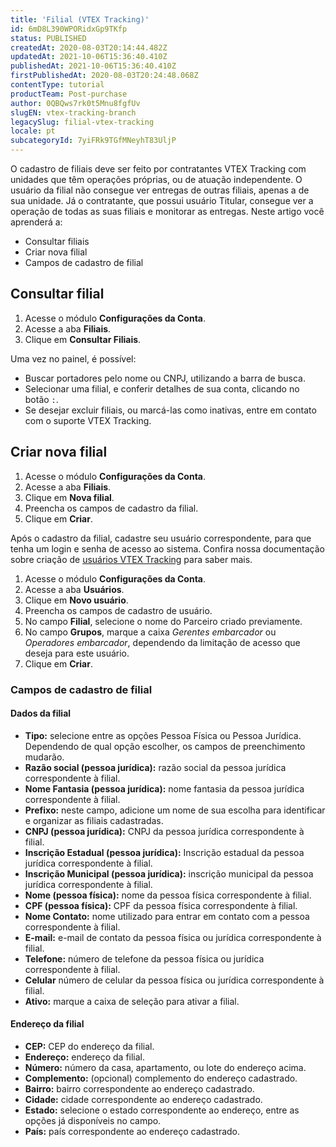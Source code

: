 ```yaml
---
title: 'Filial (VTEX Tracking)'
id: 6mD8L390WPORidxGp9TKfp
status: PUBLISHED
createdAt: 2020-08-03T20:14:44.482Z
updatedAt: 2021-10-06T15:36:40.410Z
publishedAt: 2021-10-06T15:36:40.410Z
firstPublishedAt: 2020-08-03T20:24:48.068Z
contentType: tutorial
productTeam: Post-purchase
author: 0QBQws7rk0t5Mnu8fgfUv
slugEN: vtex-tracking-branch
legacySlug: filial-vtex-tracking
locale: pt
subcategoryId: 7yiFRk9TGfMNeyhT83UljP
---
```


O cadastro de filiais deve ser feito por contratantes VTEX Tracking com unidades que têm operações próprias, ou de atuação independente. O usuário da filial não consegue ver entregas de outras filiais, apenas a de sua unidade. Já o contratante, que possui usuário Titular, consegue ver a operação de todas as suas filiais e monitorar as entregas.  Neste artigo você aprenderá a:

- Consultar filiais
- Criar nova filial
- Campos de cadastro de filial

## Consultar filial 


1. Acesse o módulo **Configurações da Conta**.  
2. Acesse a aba **Filiais**.  
3. Clique em **Consultar Filiais**.  

Uma vez no painel, é possível:
- Buscar portadores pelo nome ou CNPJ, utilizando a barra de busca. 
- Selecionar uma filial, e conferir detalhes de sua conta, clicando no botão `:`.
- Se desejar  excluir filiais, ou marcá-las como inativas, entre em contato com o suporte VTEX Tracking.


## Criar nova filial

1. Acesse o módulo **Configurações da Conta**.  
2. Acesse a aba **Filiais**.  
3. Clique em **Nova filial**.  
4. Preencha os campos de cadastro da filial.   
5. Clique em **Criar**.  

Após o cadastro da filial, cadastre seu usuário correspondente, para que tenha um login e senha de acesso ao sistema. Confira nossa documentação sobre criação de [usuários VTEX Tracking](https://help.vtex.com/pt/tutorial/usuarios-vtex-trackin--1zn5nrvkoWtx0pcabbRhSZ#consultar-usuario) para saber mais.   

1. Acesse o módulo **Configurações da Conta**.  
2. Acesse a aba **Usuários**.  
3. Clique em **Novo usuário**.  
4. Preencha os campos de cadastro de usuário.   
5. No campo **Filial**, selecione o nome do Parceiro criado previamente.  
6. No campo **Grupos**, marque a caixa *Gerentes embarcador* ou *Operadores embarcador*, dependendo da limitação de acesso que deseja para este usuário.  
7. Clique em **Criar**.  

### Campos de cadastro de filial

#### Dados da filial 

- **Tipo:** selecione entre as opções Pessoa Física ou Pessoa Jurídica. Dependendo de qual opção escolher, os campos de preenchimento mudarão.   
- **Razão social (pessoa jurídica):** razão social da pessoa jurídica correspondente à filial.  
- **Nome Fantasia (pessoa jurídica):** nome fantasia da pessoa jurídica correspondente à filial.  
- **Prefixo:** neste campo, adicione um nome de sua escolha para identificar e organizar as filiais cadastradas.   
- **CNPJ (pessoa jurídica):** CNPJ da pessoa jurídica correspondente à filial.  
- **Inscrição Estadual (pessoa jurídica):** Inscrição estadual da pessoa jurídica correspondente à filial.  
- **Inscrição Municipal (pessoa jurídica):** inscrição municipal da pessoa jurídica correspondente à filial.  
- **Nome (pessoa física):** nome da pessoa física correspondente à filial.  
- **CPF (pessoa física):** CPF da pessoa física correspondente à filial.  
- **Nome Contato:** nome utilizado para entrar em contato com a pessoa correspondente à filial.  
- **E-mail:**  e-mail de contato da pessoa física ou jurídica correspondente à filial.  
- **Telefone:** número de telefone da pessoa física ou jurídica correspondente à filial.  
- **Celular**  número de celular da pessoa física ou jurídica correspondente à filial.  
- **Ativo:** marque a caixa de seleção para ativar a filial.   

#### Endereço da filial

- **CEP:** CEP do endereço da filial. 
- **Endereço:**  endereço da filial.
- **Número:** número da casa, apartamento, ou lote do endereço acima.
- **Complemento:** (opcional) complemento do endereço cadastrado.
- **Bairro:** bairro correspondente ao endereço cadastrado.
- **Cidade:** cidade correspondente ao endereço cadastrado.
- **Estado:** selecione o estado correspondente ao endereço, entre as opções já disponíveis no campo.
- **País:** país correspondente ao endereço cadastrado. 
